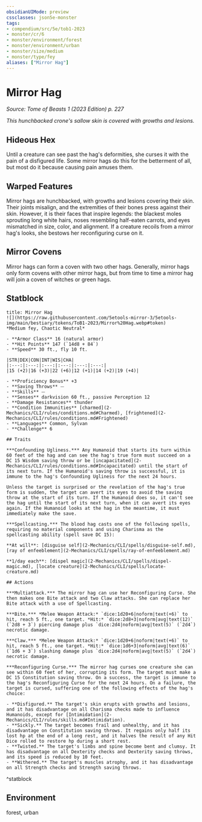 ```yaml
---
obsidianUIMode: preview
cssclasses: json5e-monster
tags:
- compendium/src/5e/tob1-2023
- monster/cr/6
- monster/environment/forest
- monster/environment/urban
- monster/size/medium
- monster/type/fey
aliases: ["Mirror Hag"]
---
```

# Mirror Hag
*Source: Tome of Beasts 1 (2023 Edition) p. 227*  

*This hunchbacked crone's sallow skin is covered with growths and lesions.*

## Hideous Hex

Until a creature can see past the hag's deformities, she curses it with the pain of a disfigured life. Some mirror hags do this for the betterment of all, but most do it because causing pain amuses them.

## Warped Features

Mirror hags are hunchbacked, with growths and lesions covering their skin. Their joints misalign, and the extremities of their bones press against their skin. However, it is their faces that inspire legends: the blackest moles sprouting long white hairs, noses resembling half-eaten carrots, and eyes mismatched in size, color, and alignment. If a creature recoils from a mirror hag's looks, she bestows her reconfiguring curse on it.

## Mirror Covens

Mirror hags can form a coven with two other hags. Generally, mirror hags only form covens with other mirror hags, but from time to time a mirror hag will join a coven of witches or green hags.

## Statblock

```ad-statblock
title: Mirror Hag
![](https://raw.githubusercontent.com/5etools-mirror-3/5etools-img/main/bestiary/tokens/ToB1-2023/Mirror%20Hag.webp#token)
*Medium fey, Chaotic Neutral*

- **Armor Class** 16 (natural armor)
- **Hit Points** 147 (`14d8 + 84`)
- **Speed** 30 ft., fly 10 ft.

|STR|DEX|CON|INT|WIS|CHA|
|:---:|:---:|:---:|:---:|:---:|:---:|
|15 (+2)|16 (+3)|22 (+6)|12 (+1)|14 (+2)|19 (+4)|

- **Proficiency Bonus** +3
- **Saving Throws** ⏤
- **Skills** ⏤
- **Senses** darkvision 60 ft., passive Perception 12
- **Damage Resistances** thunder
- **Condition Immunities** [charmed](2-Mechanics/CLI/rules/conditions.md#Charmed), [frightened](2-Mechanics/CLI/rules/conditions.md#Frightened)
- **Languages** Common, Sylvan
- **Challenge** 6

## Traits

***Confounding Ugliness.*** Any Humanoid that starts its turn within 60 feet of the hag and can see the hag's true form must succeed on a DC 15 Wisdom saving throw or be [incapacitated](2-Mechanics/CLI/rules/conditions.md#Incapacitated) until the start of its next turn. If the Humanoid's saving throw is successful, it is immune to the hag's Confounding Ugliness for the next 24 hours.

Unless the target is surprised or the revelation of the hag's true form is sudden, the target can avert its eyes to avoid the saving throw at the start of its turn. If the Humanoid does so, it can't see the hag until the start of its next turn, when it can avert its eyes again. If the Humanoid looks at the hag in the meantime, it must immediately make the save.

***Spellcasting.*** The blood hag casts one of the following spells, requiring no material components and using Charisma as the spellcasting ability (spell save DC 15):

**At will**: [disguise self](2-Mechanics/CLI/spells/disguise-self.md), [ray of enfeeblement](2-Mechanics/CLI/spells/ray-of-enfeeblement.md)

**1/day each**: [dispel magic](2-Mechanics/CLI/spells/dispel-magic.md), [locate creature](2-Mechanics/CLI/spells/locate-creature.md)

## Actions

***Multiattack.*** The mirror hag can use her Reconfiguring Curse. She then makes one Bite attack and two Claw attacks. She can replace her Bite attack with a use of Spellcasting.

***Bite.*** *Melee Weapon Attack:* `dice:1d20+6|noform|text(+6)` to hit, reach 5 ft., one target. *Hit:* `dice:2d8+3|noform|avg|text(12)` (`2d8 + 3`) piercing damage plus `dice:2d4|noform|avg|text(5)` (`2d4`) necrotic damage.

***Claw.*** *Melee Weapon Attack:* `dice:1d20+6|noform|text(+6)` to hit, reach 5 ft., one target. *Hit:* `dice:1d6+3|noform|avg|text(6)` (`1d6 + 3`) slashing damage plus `dice:2d4|noform|avg|text(5)` (`2d4`) necrotic damage.

***Reconfiguring Curse.*** The mirror hag curses one creature she can see within 60 feet of her, corrupting its form. The target must make a DC 15 Constitution saving throw. On a success, the target is immune to the hag's Reconfiguring Curse for the next 24 hours. On a failure, the target is cursed, suffering one of the following effects of the hag's choice:

- **Disfigured.** The target's skin erupts with growths and lesions, and it has disadvantage on all Charisma checks made to influence Humanoids, except for [Intimidation](2-Mechanics/CLI/rules/skills.md#Intimidation).  
- **Sickly.** The target becomes frail and unhealthy, and it has disadvantage on Constitution saving throws. It regains only half its lost hp at the end of a long rest, and it halves the result of any Hit Dice rolled to restore hp during a short rest.  
- **Twisted.** The target's limbs and spine become bent and clumsy. It has disadvantage on all Dexterity checks and Dexterity saving throws, and its speed is reduced by 10 feet.  
- **Withered.** The target's muscles atrophy, and it has disadvantage on all Strength checks and Strength saving throws.  
```
^statblock

## Environment

forest, urban